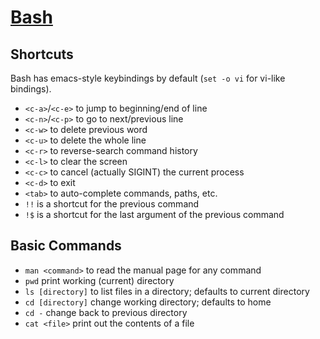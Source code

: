 [Bash][0]
=========

Shortcuts
---------
Bash has emacs-style keybindings by default (`set -o vi` for vi-like bindings).

- `<c-a>`/`<c-e>` to jump to beginning/end of line
- `<c-n>`/`<c-p>` to go to next/previous line
- `<c-w>` to delete previous word
- `<c-u>` to delete the whole line
- `<c-r>` to reverse-search command history
- `<c-l>` to clear the screen
- `<c-c>` to cancel (actually SIGINT) the current process
- `<c-d>` to exit
- `<tab>` to auto-complete commands, paths, etc.
- `!!` is a shortcut for the previous command
- `!$` is a shortcut for the last argument of the previous command


Basic Commands
--------------
- `man <command>` to read the manual page for any command
- `pwd` print working (current) directory
- `ls [directory]` to list files in a directory; defaults to current directory
- `cd [directory]` change working directory; defaults to home
- `cd -` change back to previous directory
- `cat <file>` print out the contents of a file


[0]: https://en.wikipedia.org/wiki/Bash_(Unix_shell)
